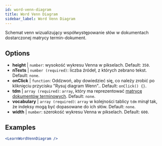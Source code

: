 ```yaml
---
id: word-venn-diagram
title: Word Venn Diagram
sidebar_label: Word Venn Diagram
---
```


Schemat venn wizualizujący współwystępowanie słów w dokumentach dostarczonej matrycy termin-dokument.

## Options

* __height__ | `number`: wysokość wykresu Venna w pikselach. Default: `350`.
* __nTexts__ | `number (required)`: liczba źródeł, z których zebrano tekst. Default: `none`.
* __onClick__ | `function`: Oddzwoń, aby dowiedzieć się, co należy zrobić po kliknięciu przycisku "Rysuj diagram Wenn".. Default: `onClick() {}`.
* __tdm__ | `array (required)`: `array`, który ma reprezentować [matrycę dokumentów terminowych](https://en.wikipedia.org/wiki/Document-term_matrix). Default: `none`.
* __vocabulary__ | `array (required)`: `array` w kolejności tablicy `tdm` minął tak, że indeksy mogą być dopasowane do ich słów. Default: `none`.
* __width__ | `number`: szerokość wykresu Venna w pikselach. Default: `600`.


## Examples

```jsx live
<LearnWordVennDiagram />
```

